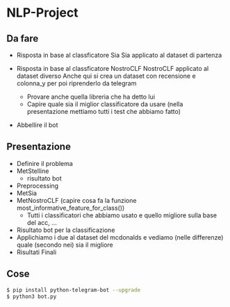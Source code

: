 # NLP-Project

## Da fare

- Risposta in base al classficatore Sia
  Sia applicato al dataset di partenza

- Risposta in base al classficatore NostroCLF
  NostroCLF applicato al dataset diverso
  Anche qui si crea un dataset con recensione e colonna_y per poi riprenderlo da telegram
    - Provare anche quella libreria che ha detto lui
    - Capire quale sia il miglior classificatore da usare (nella presentazione mettiamo tutti i test che abbiamo fatto)

 - Abbellire il bot

## Presentazione

- Definire il problema
- MetStelline
  - risultato bot
- Preprocessing
- MetSia
- MetNostroCLF (capire cosa fa la funzione most_informative_feature_for_class())
    - Tutti i classificatori che abbiamo usato e quello migliore sulla base del acc, ...
- Risultato bot per la classificazione
- Applichiamo i due al dataset del mcdonalds e vediamo (nelle differenze) quale (secondo nei) sia il migliore
- Risultati Finali

## Cose 

```bash
$ pip install python-telegram-bot --upgrade
$ python3 bot.py
```
